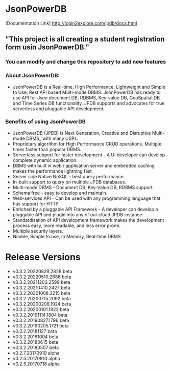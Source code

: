 # JsonPowerDB 

[Documentation Link] http://login2explore.com/jpdb/docs.html

## "This project is all creating a student registration form usin JsonPowerDB." 
### You can modify and change this repository to add new features
### About JsonPowerDB:

- JsonPowerDB is a Real-time, High Performance, Lightweight and Simple to Use, Rest API based Multi-mode DBMS. JsonPowerDB has ready to use API for Json document DB, RDBMS, Key-value DB, GeoSpatial DB and Time Series DB functionality. JPDB supports and advocates for true serverless and pluggable API development.

### Benefits of using JsonPowerDB

- JsonPowerDB (JPDB) is Next Generation, Creative and Disruptive Multi-mode DBMS_ with many USPs.
- Proprietary algorithm for High Performance CRUD operations. Multiple times faster than popular DBMS.
- Serverless support for faster development - A UI developer can develop complete dynamic application.
- DBMS with built in web / application server and embedded caching makes the performance lightning fast.
- Server side Native NoSQL - best query performance.
- In-built support to query on multiple JPDB databases.
- Multi-mode DBMS - Document DB, Key-Value DB, RDBMS support.
- Schema free - easy to develop and maintain.
- Web-services API - Can be used with any programming language that has support for HTTP.
- Enriched by a pluggable API Framework - A developer can develop a pluggable API and plugin into any of our cloud JPDB instance.
- Standardisation of API development framework makes the development process easy, more readable, and less error prone.
- Multiple security layers.
- Nimble, Simple to use, In Memory, Real-time DBMS


# Release Versions

- v0.3.2.20220829.2828 beta
- v0.3.2.20220510.2686 beta
- v0.3.2.20211203.2599 beta
- v0.3.2.20210410.2427 beta
- v0.3.2.20201008.2215 beta
- v0.3.2.20200715.2092 beta
- v0.3.2.20200208.1924 beta
- v0.3.2.20200101.1822 beta
- v0.3.2.20191114.1804 beta
- v0.3.2.20190827.1796 beta
- v0.3.2.20190205.1721 beta
- v0.3.2.20181127 beta
- v0.3.2.20181004 beta
- v0.3.2.20180615 beta
- v0.3.2.20180507 beta
- v0.2.7.20170919 alpha
- v0.2.5.20170810 alpha
- v0.2.5.20170718 alpha
